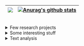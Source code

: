 
| <a href="https://github.com/anuraghazra/github-readme-stats"><img align="center" src="https://github-readme-stats.vercel.app/api/top-langs/?username=frandreoli&layout=compact&hide_border=true" /></a> |  <a href="https://github.com/anuraghazra/github-readme-stats"><img align="center" src="https://github-readme-stats.vercel.app/api/pin/?username=frandreoli&repo=atoms_optical_response&hide_border=true" alt="Anurag's github stats" /></a> |
| ------------- | ------------- |


<br/>


<div>

<details>
  <summary>Few research projects</summary>
  <ul>
    <li> <img align="left" src="https://img.shields.io/badge/Julia-purple" /> <a href="https://github.com/frandreoli/atoms_optical_response">atoms_optical_response</a></li>
  </ul>
</details>

<details>
  <summary>Some interesting stuff</summary>
  <ul>
    <li><span style="background-color: #306998; color: white; padding: 2px 6px; border-radius: 5px; font-weight: bold;">Python</span> <a href="https://github.com/username/random1">Random Project 1</a></li>
    <li><span style="background-color: #a270ba; color: white; padding: 2px 6px; border-radius: 5px; font-weight: bold;">Julia</span> <a href="https://github.com/username/random2">Random Project 2</a></li>
    <li><span style="background-color: #f0db4f; color: black; padding: 2px 6px; border-radius: 5px; font-weight: bold;">JavaScript</span> <a href="https://github.com/username/random3">Random Project 3</a></li>
  </ul>
</details>

<details>
  <summary>Text analysis</summary>
  <ul>
    <li><span style="background-color: #306998; color: white; padding: 2px 6px; border-radius: 5px; font-weight: bold;">Python</span> <a href="https://github.com/username/random1">Random Project 1</a></li>
    <li><span style="background-color: #f0db4f; color: black; padding: 2px 6px; border-radius: 5px; font-weight: bold;">JavaScript</span> <a href="https://github.com/username/random2">Random Project 2</a></li>
    <li><span style="background-color: #555555; color: white; padding: 2px 6px; border-radius: 5px; font-weight: bold;">C</span> <a href="https://github.com/username/random3">Random Project 3</a></li>
  </ul>
</details>

</div>
